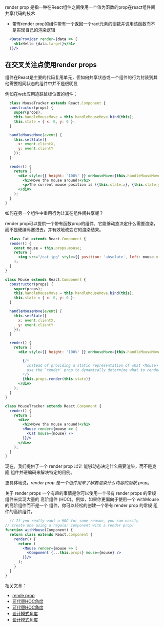 render prop 是指一种在React组件之间使用一个值为函数的prop在react组件间共享代码的技术

* 带有render prop的组件带有一个返回一个ract元素的函数并调用该函数而不是实现自己的渲染逻辑
```jsx
  <DataProvider render={data => (
    <h1>Hello {data.target}</h1>
  )}/>
```

## 在交叉关注点使用render props
组件在React是主要的代码复用单元，但如何共享状态或一个组件的行为封装到其他需要相同状态的组件中并不是很明显

例如在web应用追踪鼠标位置的组件：
```jsx
  class MouseTracker extends React.Component {
  constructor(props) {
    super(props);
    this.handleMouseMove = this.handleMouseMove.bind(this);
    this.state = { x: 0, y: 0 };
  }

  handleMouseMove(event) {
    this.setState({
      x: event.clientX,
      y: event.clientY
    });
  }

  render() {
    return (
      <div style={{ height: '100%' }} onMouseMove={this.handleMouseMove}>
        <h1>Move the mouse around!</h1>
        <p>The current mouse position is ({this.state.x}, {this.state.y})</p>
      </div>
    );
  }
}
```
如何在另一个组件中重用行为让其在组件间共享呢？

render prop可以提供一个带有函数prop的组件，它能够动态决定什么需要渲染，而不是硬编码塞进去，并有效地改变它的渲染结果。
```jsx
  class Cat extends React.Component {
  render() {
    const mouse = this.props.mouse;
    return (
      <img src="/cat.jpg" style={{ position: 'absolute', left: mouse.x, top: mouse.y }} />
    );
  }
}

class Mouse extends React.Component {
  constructor(props) {
    super(props);
    this.handleMouseMove = this.handleMouseMove.bind(this);
    this.state = { x: 0, y: 0 };
  }

  handleMouseMove(event) {
    this.setState({
      x: event.clientX,
      y: event.clientY
    });
  }

  render() {
    return (
      <div style={{ height: '100%' }} onMouseMove={this.handleMouseMove}>

        {/*
          Instead of providing a static representation of what <Mouse> renders,
          use the `render` prop to dynamically determine what to render.
        */}
        {this.props.render(this.state)}
      </div>
    );
  }
}

class MouseTracker extends React.Component {
  render() {
    return (
      <div>
        <h1>Move the mouse around!</h1>
        <Mouse render={mouse => (
          <Cat mouse={mouse} />
        )}/>
      </div>
    );
  }
}
```
现在，我们提供了一个 render prop 以让 <Mouse> 能够动态决定什么需要渲染，而不是克隆 <Mouse> 组件并硬编码来解决特定的用例。

更具体地说，*render prop 是一个组件用来了解要渲染什么内容的函数 prop*。

关于 render props 一个有趣的事情是你可以使用一个带有 render props 的常规组件来实现大量的 高阶组件 (HOC)。例如，如果你更偏向于使用一个 withMouse 的高阶组件而不是一个 <Mouse> 组件，你可以轻松的创建一个带有 render prop 的常规 <Mouse> 组件的高阶组件。
```jsx
  // If you really want a HOC for some reason, you can easily
// create one using a regular component with a render prop!
function withMouse(Component) {
  return class extends React.Component {
    render() {
      return (
        <Mouse render={mouse => (
          <Component {...this.props} mouse={mouse} />
        )}/>
      );
    }
  }
}
```

相关文章：
* [rende prop](https://react.docschina.org/docs/render-props.html)
* [可代替HOC角度](https://juejin.im/post/5a3087746fb9a0450c4963a5)
* [可代替HOC角度](https://zhuanlan.zhihu.com/p/31267131)
* [设计模式角度](https://imweb.io/topic/5b46e85e16519c67408b06a3)
* [设计模式角度](https://www.jianshu.com/p/ff6b3008820a)
